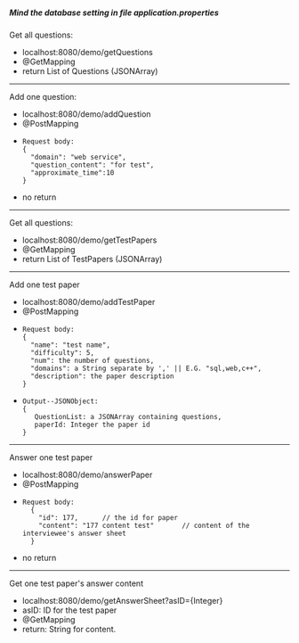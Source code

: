 ##### Mind the database setting in file *application.properties*

Get all questions:
- localhost:8080/demo/getQuestions
- @GetMapping
- return List of Questions (JSONArray)
---
Add one question:
- localhost:8080/demo/addQuestion
- @PostMapping
-     Request body:
      {
        "domain": "web service",
        "question_content": "for test",
        "approximate_time":10
      }
- no return
---

Get all questions:
- localhost:8080/demo/getTestPapers
- @GetMapping
- return List of TestPapers (JSONArray)
---



Add one test paper
- localhost:8080/demo/addTestPaper
- @PostMapping
-     Request body:
      {
        "name": "test name",
        "difficulty": 5,
        "num": the number of questions,
        "domains": a String separate by ',' || E.G. "sql,web,c++",
        "description": the paper description 
      }
-     Output--JSONObject:
      {
         QuestionList: a JSONArray containing questions,
         paperId: Integer the paper id
      }
---
Answer one test paper
- localhost:8080/demo/answerPaper
- @PostMapping
-     Request body:
        {
          "id": 177,      // the id for paper
          "content": "177 content test"       // content of the interviewee's answer sheet
        }
- no return 
-----
Get one test paper's answer content
- localhost:8080/demo/getAnswerSheet?asID={Integer}   
- asID: ID for the test paper
- @GetMapping
- return: String for content.